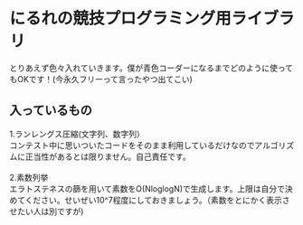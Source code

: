 # にるれの競技プログラミング用ライブラリ
とりあえず色々入れていきます。僕が青色コーダーになるまでどのように使ってもOKです！(今永久フリーって言ったやつ出てこい)
## 入っているもの
1.ランレングス圧縮(文字列、数字列）<br>
  コンテスト中に思いついたコードをそのまま利用しているだけなのでアルゴリズムに正当性があるとは限りません。自己責任です。<br>
  <br>
2.素数列挙<br>
  エラトステネスの篩を用いて素数をO(NloglogN)で生成します。上限は自分で決めてください。せいぜい10^7程度にしておきましょう。（素数をとにかく表示させたい人は別ですが)<br>

  

